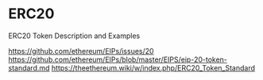 # ERC20
ERC20 Token Description and Examples

https://github.com/ethereum/EIPs/issues/20
https://github.com/ethereum/EIPs/blob/master/EIPS/eip-20-token-standard.md
https://theethereum.wiki/w/index.php/ERC20_Token_Standard
